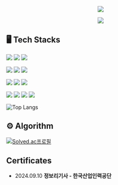 <!-- header -->
<p align='center'>
<img src="https://capsule-render.vercel.app/api?type=waving&color=ACBCFF&fontColor=0F1035&height=200&section=header&text=👋Welcome+to+LeeYunSeok+Github!&fontSize=40"/>
</p>

<!-- badge -->
<p align='center'>
  <!-- gmail -->
  <img src="https://img.shields.io/badge/seok000908@gamil.com-EA4335?style=flat-square&logo=gmail&logoColor=white" />
</p>

<!-- 기술스택 -->
## 🖥️ Tech Stacks
<p>
  <img src="https://img.shields.io/badge/java-007396?style=for-the-badge&logo=OpenJDK&logoColor=white">
  <img src="https://img.shields.io/badge/Spring-6DB33F?style=for-the-badge&logo=Spring&logoColor=white">
  <img src="https://img.shields.io/badge/ORACLE-F80000?style=for-the-badge&logo=oracle&logoColor=white">
</p> 
<p>
  <img src="https://img.shields.io/badge/React-61DAFB?style=for-the-badge&logo=React&logoColor=white">
  <img src="https://img.shields.io/badge/Typescript-3178C6?style=for-the-badge&logo=Typescript&logoColor=white">
  <img src="https://img.shields.io/badge/Node.js-339933?style=for-the-badge&logo=Node.js&logoColor=white">
</p>
<p>
  <img src="https://img.shields.io/badge/HTML5-E34F26?style=for-the-badge&logo=HTML5&logoColor=white">
  <img src="https://img.shields.io/badge/CSS3-1572B6?style=for-the-badge&logo=CSS3&logoColor=white">
  <img src="https://img.shields.io/badge/JavaScript-F7DF1E?style=for-the-badge&logo=JavaScript&logoColor=white">
</p>
<p>
  <img src="https://img.shields.io/badge/docker-%230db7ed.svg?style=for-the-badge&logo=docker&logoColor=white"> 
  <img src="https://img.shields.io/badge/Amazon%20EC2-FF9900?style=for-the-badge&logo=Amazon%20EC2&logoColor=white">
  <img src="https://img.shields.io/badge/Apache Tomcat-F8DC75?style=for-the-badge&logo=apachetomcat&logoColor=black">
  <img src="https://img.shields.io/badge/Tailwind CSS-06B6D4?style=for-the-badge&logo=Tailwind CSS&logoColor=white">
</p>

![Top Langs](https://github-readme-stats.vercel.app/api/top-langs/?username=lyseok&layout=compact&theme=algolia)

## ⚙️ Algorithm
[![Solved.ac프로필](http://mazassumnida.wtf/api/generate_badge?boj=seok000908)](https://solved.ac/seok000908)

## Certificates
<ul>
  <li>2024.09.10 <strong>정보리기사 - 한국산업인력공단 </strong></li>
</ul>
